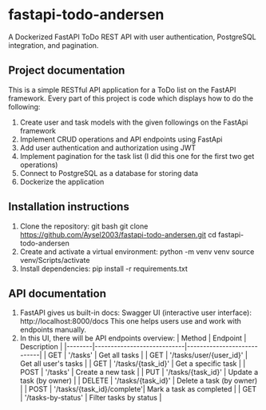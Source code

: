 # fastapi-todo-andersen
 A Dockerized FastAPI ToDo REST API with user authentication, PostgreSQL integration, and pagination.
 ## Project documentation
 This is a simple RESTful API application for a ToDo list on the FastAPI framework. Every part of this project is code which displays how to do the following:
 1. Create user and task models with the given followings on the FastApi framework
 2. Implement CRUD operations and API endpoints using FastApi
 3. Add user authentication and authorization using JWT
 4. Implement pagination for the task list (I did this one for the first two get operations)
 5. Connect to PostgreSQL as a database for storing data
 6. Dockerize the application
## Installation instructions
1. Clone the repository:
   git bash
   git clone https://github.com/Aysel2003/fastapi-todo-andersen.git
   cd fastapi-todo-andersen
2. Create and activate a virtual environment:
   python -m venv venv
   source venv/Scripts/activate
3. Install dependencies:
   pip install -r requirements.txt
## API documentation 
1. FastAPI gives us built-in docs:
   Swagger UI (interactive user interface): http://localhost:8000/docs
   This one helps users use and work with endpoints manually.
2. In this UI, there will be API endpoints overview:
   | Method | Endpoint                   | Description                |
   |--------|----------------------------|----------------------------|
   | GET    | '/tasks'                   | Get all tasks              |
   | GET    | '/tasks/user/{user_id}'    | Get all user's tasks       |
   | GET    | '/tasks/{task_id}'         | Get a specific task        |
   | POST   | '/tasks'                   | Create a new task          |
   | PUT    | '/tasks/{task_id}'         | Update a task (by owner)   |
   | DELETE | '/tasks/{task_id}'         | Delete a task (by owner)   |
   | POST   | '/tasks/{task_id}/complete'| Mark a task as completed   |
   | GET    | '/tasks-by-status'         | Filter tasks by status     |

   
  

